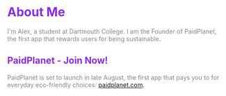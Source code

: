 # <span style="color:#8a2be2">About Me</span>

<span style="color:#888888">I'm Alex, a student at Dartmouth College. I am the Founder of PaidPlanet, the first app that rewards users for being sustainable.</span>

## <span style="color:#8a2be2">PaidPlanet - Join Now!</span>

<span style="color:#888888">PaidPlanet is set to launch in late August, the first app that pays you to for everyday eco-friendly choices:</span>  [paidplanet.com](https://www.paidplanet.com).
